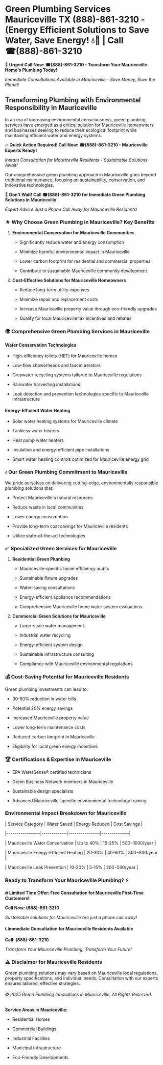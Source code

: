 # Green Plumbing Services Mauriceville TX (888)-861-3210 - (Energy Efficient Solutions to Save Water, Save Energy! 💧🌿 | Call ☎(888)-861-3210

🚨 **Urgent Call Now: ☎(888)-861-3210 - Transform Your Mauriceville Home's Plumbing Today!**
*Immediate Consultations Available in Mauriceville - Save Money, Save the Planet!*

## Transforming Plumbing with Environmental Responsibility in Mauriceville

In an era of increasing environmental consciousness, green plumbing services have emerged as a critical solution for Mauriceville homeowners and businesses seeking to reduce their ecological footprint while maintaining efficient water and energy systems. 

🔥 **Quick Action Required! Call Now: ☎(888)-861-3210 - Mauriceville Experts Ready!**
*Instant Consultation for Mauriceville Residents - Sustainable Solutions Await!*

Our comprehensive green plumbing approach in Mauriceville goes beyond traditional maintenance, focusing on sustainability, conservation, and innovative technologies.

🚨 **Don't Wait! Call ☎(888)-861-3210 for Immediate Green Plumbing Solutions in Mauriceville**
*Expert Advice Just a Phone Call Away for Mauriceville Residents!*

### ★ Why Choose Green Plumbing in Mauriceville? Key Benefits

1. **Environmental Conservation for Mauriceville Communities** 
   - Significantly reduce water and energy consumption
   - Minimize harmful environmental impact in Mauriceville
   - Lower carbon footprint for residential and commercial properties
   - Contribute to sustainable Mauriceville community development

2. **Cost-Effective Solutions for Mauriceville Homeowners** 
   - Reduce long-term utility expenses
   - Minimize repair and replacement costs
   - Increase Mauriceville property value through eco-friendly upgrades
   - Qualify for local Mauriceville tax incentives and rebates

### 🌍 Comprehensive Green Plumbing Services in Mauriceville

#### Water Conservation Technologies
- High-efficiency toilets (HET) for Mauriceville homes
- Low-flow showerheads and faucet aerators
- Greywater recycling systems tailored to Mauriceville regulations
- Rainwater harvesting installations
- Leak detection and prevention technologies specific to Mauriceville infrastructure

#### Energy-Efficient Water Heating
- Solar water heating systems for Mauriceville climate
- Tankless water heaters
- Heat pump water heaters
- Insulation and energy-efficient pipe installations
- Smart water heating controls optimized for Mauriceville energy grid

### 💧 Our Green Plumbing Commitment to Mauriceville

We pride ourselves on delivering cutting-edge, environmentally responsible plumbing solutions that:
- Protect Mauriceville's natural resources
- Reduce waste in local communities
- Lower energy consumption
- Provide long-term cost savings for Mauriceville residents
- Utilize state-of-the-art technologies

### ✅ Specialized Green Services for Mauriceville

1. **Residential Green Plumbing**
   - Mauriceville-specific home efficiency audits
   - Sustainable fixture upgrades
   - Water-saving consultations
   - Energy-efficient appliance recommendations
   - Comprehensive Mauriceville home water system evaluations

2. **Commercial Green Solutions for Mauriceville**
   - Large-scale water management
   - Industrial water recycling
   - Energy-efficient system design
   - Sustainable infrastructure consulting
   - Compliance with Mauriceville environmental regulations

### 💰 Cost-Saving Potential for Mauriceville Residents

Green plumbing investments can lead to:
- 30-50% reduction in water bills
- Potential 20% energy savings
- Increased Mauriceville property value
- Lower long-term maintenance costs
- Reduced carbon footprint in Mauriceville
- Eligibility for local green energy incentives

### 🏆 Certifications & Expertise in Mauriceville

- EPA WaterSense® certified technicians
- Green Business Network members in Mauriceville
- Sustainable design specialists
- Advanced Mauriceville-specific environmental technology training

### Environmental Impact Breakdown for Mauriceville

| Service Category | Water Saved | Energy Reduced | Cost Savings |
|-----------------|-------------|----------------|--------------|
| Mauriceville Water Conservation | Up to 40% | 15-25% | $500-$1000/year |
| Mauriceville Energy-Efficient Heating | 20-30% | 40-60% | $300-$800/year |
| Mauriceville Leak Prevention | 10-20% | 5-15% | $200-$500/year |

### Ready to Transform Your Mauriceville Plumbing? ⚡

**🔥 Limited Time Offer: Free Consultation for Mauriceville First-Time Customers!**

**Call Now: (888)-861-3210**
*Sustainable solutions for Mauriceville are just a phone call away!*

#### 📞 Immediate Consultation for Mauriceville Residents Available

**Call: (888)-861-3210**
*Transform Your Mauriceville Plumbing, Transform Your Future!*

### ⚠️ Disclaimer for Mauriceville Residents

Green plumbing solutions may vary based on Mauriceville local regulations, property specifications, and individual needs. Consultation with our experts ensures tailored, effective strategies.

###### © 2025 Green Plumbing Innovations in Mauriceville. All Rights Reserved.

**Service Areas in Mauriceville:** 
- Residential Homes
- Commercial Buildings
- Industrial Facilities
- Municipal Infrastructure
- Eco-Friendly Developments